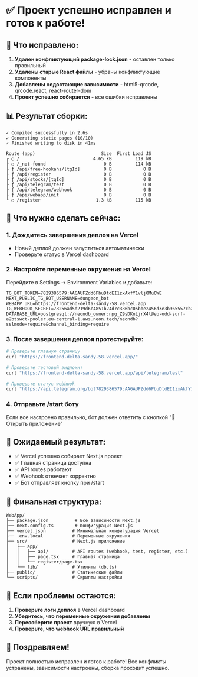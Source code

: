 # ✅ Проект успешно исправлен и готов к работе!

## 🎉 Что исправлено:

1. **Удален конфликтующий package-lock.json** - оставлен только правильный
2. **Удалены старые React файлы** - убраны конфликтующие компоненты
3. **Добавлены недостающие зависимости** - html5-qrcode, qrcode.react, react-router-dom
4. **Проект успешно собирается** - все ошибки исправлены

## 📊 Результат сборки:

```
✓ Compiled successfully in 2.6s
✓ Generating static pages (10/10)
✓ Finished writing to disk in 41ms

Route (app)                         Size  First Load JS
┌ ○ /                            4.65 kB         119 kB
├ ○ /_not-found                      0 B         114 kB
├ ƒ /api/free-hookahs/[tgId]         0 B            0 B
├ ƒ /api/register                    0 B            0 B
├ ƒ /api/stocks/[tgId]               0 B            0 B
├ ƒ /api/telegram/test               0 B            0 B
├ ƒ /api/telegram/webhook            0 B            0 B
├ ƒ /api/webapp/init                 0 B            0 B
└ ○ /register                     1.3 kB         115 kB
```

## 🚀 Что нужно сделать сейчас:

### 1. Дождитесь завершения деплоя на Vercel
- Новый деплой должен запуститься автоматически
- Проверьте статус в Vercel dashboard

### 2. Настройте переменные окружения на Vercel
Перейдите в Settings → Environment Variables и добавьте:

```
TG_BOT_TOKEN=7829386579:AAGAUFZdd6PbuDtdEI1zxAkfY1vlj0Mu0WE
NEXT_PUBLIC_TG_BOT_USERNAME=dungeon_bot
WEBAPP_URL=https://frontend-delta-sandy-58.vercel.app
TG_WEBHOOK_SECRET=78256ad5d219d6c4851b24d7c386bc05bbe2456d3e3b965557cb25294a6e49f9
DATABASE_URL=postgresql://neondb_owner:npg_Z9sDKnLjrX4l@ep-odd-surf-a2btswct-pooler.eu-central-1.aws.neon.tech/neondb?sslmode=require&channel_binding=require
```

### 3. После завершения деплоя протестируйте:

```bash
# Проверьте главную страницу
curl "https://frontend-delta-sandy-58.vercel.app/"

# Проверьте тестовый эндпоинт
curl "https://frontend-delta-sandy-58.vercel.app/api/telegram/test"

# Проверьте статус webhook
curl "https://api.telegram.org/bot7829386579:AAGAUFZdd6PbuDtdEI1zxAkfY1vlj0Mu0WE/getWebhookInfo"
```

### 4. Отправьте /start боту
Если все настроено правильно, бот должен ответить с кнопкой "🚀 Открыть приложение"

## 🎯 Ожидаемый результат:

- ✅ Vercel успешно собирает Next.js проект
- ✅ Главная страница доступна
- ✅ API routes работают
- ✅ Webhook отвечает корректно
- ✅ Бот отправляет кнопку при /start

## 📁 Финальная структура:

```
WebApp/
├── package.json          # Все зависимости Next.js
├── next.config.ts        # Конфигурация Next.js
├── vercel.json          # Минимальная конфигурация Vercel
├── .env.local           # Переменные окружения
├── src/                 # Next.js приложение
│   ├── app/
│   │   ├── api/         # API routes (webhook, test, register, etc.)
│   │   ├── page.tsx     # Главная страница
│   │   └── register/page.tsx
│   └── lib/             # Утилиты (db.ts)
├── public/              # Статические файлы
└── scripts/             # Скрипты настройки
```

## 🐛 Если проблемы остаются:

1. **Проверьте логи деплоя** в Vercel dashboard
2. **Убедитесь, что переменные окружения добавлены**
3. **Пересоберите проект** вручную в Vercel
4. **Проверьте, что webhook URL правильный**

## 🎊 Поздравляем!

Проект полностью исправлен и готов к работе! Все конфликты устранены, зависимости настроены, сборка проходит успешно.
